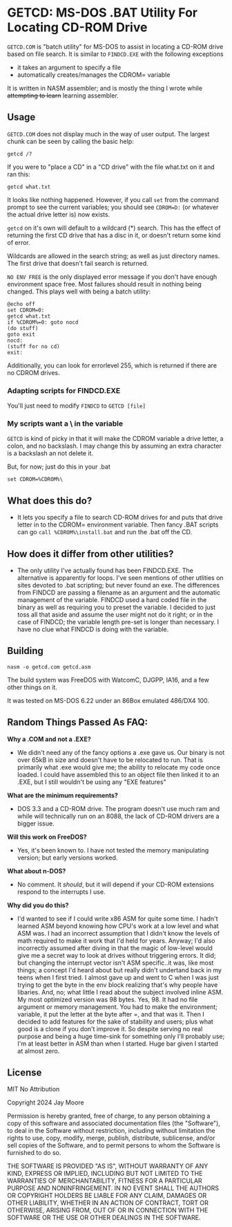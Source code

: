# GETCD: MS-DOS .BAT Utility For Locating CD-ROM Drive

`GETCD.COM` is "batch utility" for MS-DOS to assist in locating a
CD-ROM drive based on file search. It is similar to `FINDCD.EXE` 
with the following exceptions
- it takes an argument to specify a file
- automatically creates/manages the CDROM= variable

It is written in NASM assembler; and is mostly the thing I wrote
while ~~attempting to learn~~ learning assembler.

## Usage

`GETCD.COM` does not display much in the way of user output. The
largest chunk can be seen by calling the basic help:

`getcd /?`

If you were to "place a CD" in a "CD drive" with the file what.txt
on it and ran this:

`getcd what.txt`

It looks like nothing happened. However, if you call `set` from the
command prompt to see the current variables; you should see `CDROM=D:`
(or whatever the actual drive letter is) now exists. 

`getcd` on it's own will default to a wildcard (*) search. This has
the effect of returning the first CD drive that has a disc in it, or
doesn't return some kind of error.

Wildcards are allowed in the search string; as well as just directory
names. The first drive that doesn't fail search is returned. 

`NO ENV FREE` is the only displayed error message if you don't have 
enough environment space free. Most failures should result in nothing
being changed. This plays well with being a batch utility:

```
@echo off
set CDROM=0:
getcd what.txt
if %CDROM%=0: goto nocd
(do stuff)
goto exit
nocd:
(stuff for no cd)
exit:
```

Additionally, you can look for errorlevel 255, which is returned if
there are no CDROM drives.

### Adapting scripts for FINDCD.EXE

You'll just need to modify `FINDCD` to `GETCD [file]`

### My scripts want a \ in the variable

`GETCD` is kind of picky in that it will make the CDROM variable
a drive letter, a colon, and no backslash. I may change this by
assuming an extra character is a backslash an not delete it.

But, for now; just do this in your .bat

```
set CDROM=%CDROM%\
```



## What does this do?

- It lets you specify a file to search CD-ROM drives for and puts
that drive letter in to the CDROM= environment variable. Then 
fancy .BAT scripts can go `call %CDROM%\install.bat` and
run the .bat off the CD.

## How does it differ from other utilities?

- The only utility I've actually found has been FINDCD.EXE. The
alternative is apparently for loops. I've seen mentions of other
utlities on sites devoted to .bat scripting; but never found an
exe.
The differences from FINDCD are passing a filename as an argument
and the automatic management of the variable. FINDCD used a hard
coded file in the binary as well as requiring you to preset the
variable. 
I decided to just toss all that aside and assume the user might
not do it right; or in the case of FINDCD; the variable length 
pre-set is longer than necessary. I have no clue what FINDCD is 
doing with the variable.

## Building

`nasm -o getcd.com getcd.asm`

The build system was FreeDOS with WatcomC, DJGPP, IA16, and a few other things on it. 

It was tested on MS-DOS 6.22 under an 86Box emulated 486/DX4 100.

## Random Things Passed As FAQ:

**Why a .COM and not a .EXE?**

   - We didn't need any of the fancy options a .exe gave us. Our binary is not over 65kB in size and doesn't have to be relocated to run. That is primarily what .exe would give me; the ability to relocate my code once loaded. I could have assembled this to an object file then linked it to an .EXE, but I still wouldn't be using any "EXE features"

**What are the minimum requirements?**

   - DOS 3.3 and a CD-ROM drive. The program doesn't use much ram and
    while will technically run on an 8088, the lack of CD-ROM drivers
    are a bigger issue.

**Will this work on FreeDOS?**

   - Yes, it's been known to. I have not tested the memory manipulating
    version; but early versions worked.

**What about n-DOS?**

   - No comment. It *should*, but it will depend if your CD-ROM extensions
    respond to the interrupts I use. 

**Why did you do this?**

   - I'd wanted to see if I could write x86 ASM for quite some time. I 
    hadn't learned ASM beyond knowing how CPU's work at a low level
    and what ASM was. I had an incorrect assumption that I didn't know 
    the levels of math required to make it work that I'd held for years.
    Anyway; I'd also incorrectly assumed after diving in that the magic
    of low-level would give me a secret way to look at drives without
    triggering errors. It did; but changing the interrupt vector isn't
    ASM specific..it was, like most things; a concept I'd heard about
    but really didn't undertand back in my teens when I first tried.
    I almost gave up and went to C when I was just trying to get the
    byte in the env block realizing that's why people have libaries.
    And, no; what little I read about the subject involved inline ASM.
    My most optimized version was 98 bytes. Yes, 98. It had no file
    argument or memory management. You had to make the environment; 
    variable, it put the letter at the byte after =, and that was it.
    Then I decided to add features for the sake of stability and users;
    plus what good is a clone if you don't improve it.
    So despite serving no real purpose and being a huge time-sink for
    something only I'll probably use; I'm at least better in ASM than
    when I started. Huge bar given I started at almost zero.

## License

MIT No Attribution

Copyright 2024 Jay Moore

Permission is hereby granted, free of charge, to any person obtaining a copy of this
software and associated documentation files (the "Software"), to deal in the Software
without restriction, including without limitation the rights to use, copy, modify,
merge, publish, distribute, sublicense, and/or sell copies of the Software, and to
permit persons to whom the Software is furnished to do so.

THE SOFTWARE IS PROVIDED "AS IS", WITHOUT WARRANTY OF ANY KIND, EXPRESS OR IMPLIED,
INCLUDING BUT NOT LIMITED TO THE WARRANTIES OF MERCHANTABILITY, FITNESS FOR A
PARTICULAR PURPOSE AND NONINFRINGEMENT. IN NO EVENT SHALL THE AUTHORS OR COPYRIGHT
HOLDERS BE LIABLE FOR ANY CLAIM, DAMAGES OR OTHER LIABILITY, WHETHER IN AN ACTION
OF CONTRACT, TORT OR OTHERWISE, ARISING FROM, OUT OF OR IN CONNECTION WITH THE
SOFTWARE OR THE USE OR OTHER DEALINGS IN THE SOFTWARE.